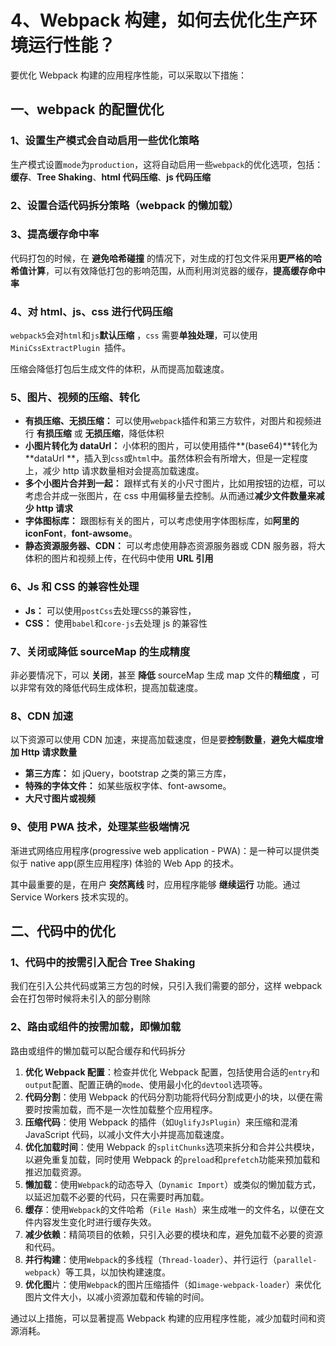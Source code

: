 # 4、Webpack 构建，如何去优化生产环境运行性能？

要优化 Webpack 构建的应用程序性能，可以采取以下措施：

## 一、webpack 的配置优化

### 1、设置生产模式会自动启用一些优化策略

生产模式设置`mode`为`production`，这将自动启用一些`webpack`的优化选项，包括：**缓存**、**Tree Shaking**、**html 代码压缩**、**js 代码压缩**

### 2、设置合适代码拆分策略（webpack 的懒加载）

### 3、提高缓存命中率

代码打包的时候，在 **避免哈希碰撞** 的情况下，对生成的打包文件采用**更严格的哈希值计算**，可以有效降低打包的影响范围，从而利用浏览器的缓存，**提高缓存命中率**

### 4、对 html、js、css 进行代码压缩

`webpack5`会对`html`和`js`**默认压缩** ，`css` 需要**单独处理**，可以使用`MiniCssExtractPlugin `插件。

压缩会降低打包后生成文件的体积，从而提高加载速度。

### 5、图片、视频的压缩、转化

- **有损压缩、无损压缩：** 可以使用`webpack`插件和第三方软件，对图片和视频进行 **有损压缩** 或 **无损压缩**，降低体积
- **小图片转化为 dataUrl：** 小体积的图片，可以使用插件**(base64)**转化为 **dataUrl **，插入到`css`或`html`中。虽然体积会有所增大，但是一定程度上，减少 http 请求数量相对会提高加载速度。
- **多个小图片合并到一起：** 跟样式有关的小尺寸图片，比如用按钮的边框，可以考虑合并成一张图片，在 css 中用偏移量去控制。从而通过**减少文件数量来减少 http 请求**
- **字体图标库：** 跟图标有关的图片，可以考虑使用字体图标库，如**阿里的 iconFont**，**font-awsome**。
- **静态资源服务器、CDN：** 可以考虑使用静态资源服务器或 CDN 服务器，将大体积的图片和视频上传，在代码中使用 **URL 引用**

### 6、Js 和 CSS 的兼容性处理

- **Js：** 可以使用`postCss`去处理`CSS`的兼容性，
- **CSS：** 使用`babel`和`core-js`去处理 js 的兼容性

### 7、关闭或降低 sourceMap 的生成精度

非必要情况下，可以 **关闭**，甚至 **降低** sourceMap 生成 map 文件的**精细度** ，可以非常有效的降低代码生成体积，提高加载速度。

### 8、CDN 加速

以下资源可以使用 CDN 加速，来提高加载速度，但是要**控制数量**，**避免大幅度增加 Http 请求数量**

- **第三方库：** 如 jQuery，bootstrap 之类的第三方库，
- **特殊的字体文件：** 如某些版权字体、font-awsome。
- **大尺寸图片或视频**

### 9、使用 PWA 技术，处理某些极端情况

渐进式网络应用程序(progressive web application - PWA)：是一种可以提供类似于 native app(原生应用程序) 体验的 Web App 的技术。

其中最重要的是，在用户 **突然离线** 时，应用程序能够 **继续运行** 功能。通过 Service Workers 技术实现的。

## 二、代码中的优化

### 1、代码中的按需引入配合 Tree Shaking

我们在引入公共代码或第三方包的时候，只引入我们需要的部分，这样 webpack 会在打包带时候将未引入的部分剔除

### 2、路由或组件的按需加载，即懒加载

路由或组件的懒加载可以配合缓存和代码拆分

1. **优化 Webpack 配置**：检查并优化 Webpack 配置，包括使用合适的`entry`和`output`配置、配置正确的`mode`、使用最小化的`devtool`选项等。
2. **代码分割**：使用 Webpack 的代码分割功能将代码分割成更小的块，以便在需要时按需加载，而不是一次性加载整个应用程序。
3. **压缩代码**：使用 Webpack 的插件（如`UglifyJsPlugin`）来压缩和混淆 JavaScript 代码，以减小文件大小并提高加载速度。
4. **优化加载时间**：使用 Webpack 的`splitChunks`选项来拆分和合并公共模块，以避免重复加载，同时使用 Webpack 的`preload`和`prefetch`功能来预加载和推迟加载资源。
5. **懒加载**：使用`Webpack`的动态导入（`Dynamic Import`）或类似的懒加载方式，以延迟加载不必要的代码，只在需要时再加载。
6. **缓存**：使用`Webpack`的文件哈希（`File Hash`）来生成唯一的文件名，以便在文件内容发生变化时进行缓存失效。
7. **减少依赖**：精简项目的依赖，只引入必要的模块和库，避免加载不必要的资源和代码。
8. **并行构建**：使用`Webpack`的多线程（`Thread-loader`）、并行运行（`parallel-webpack`）等工具，以加快构建速度。
9. **优化图**片：使用`Webpack`的图片压缩插件（如`image-webpack-loader`）来优化图片文件大小，以减小资源加载和传输的时间。

通过以上措施，可以显著提高 Webpack 构建的应用程序性能，减少加载时间和资源消耗。

